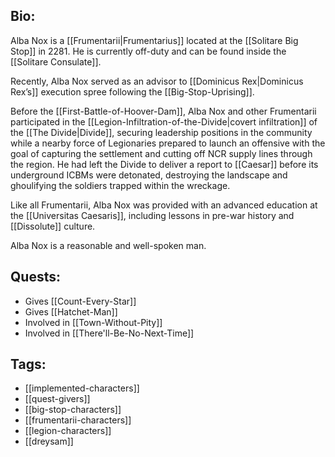 ## Bio:

Alba Nox is a [[Frumentarii|Frumentarius]] located at the [[Solitare Big Stop]] in 2281. He is currently off-duty and can be found inside the [[Solitare Consulate]].

Recently, Alba Nox served as an advisor to [[Dominicus Rex|Dominicus Rex’s]] execution spree following the [[Big-Stop-Uprising]].

Before the [[First-Battle-of-Hoover-Dam]], Alba Nox and other Frumentarii participated in the [[Legion-Infiltration-of-the-Divide|covert infiltration]] of the [[The Divide|Divide]], securing leadership positions in the community while a nearby force of Legionaries prepared to launch an offensive with the goal of capturing the settlement and cutting off NCR supply lines through the region. He had left the Divide to deliver a report to [[Caesar]] before its underground ICBMs were detonated, destroying the landscape and ghoulifying the soldiers trapped within the wreckage.

Like all Frumentarii, Alba Nox was provided with an advanced education at the [[Universitas Caesaris]], including lessons in pre-war history and [[Dissolute]] culture.

Alba Nox is a reasonable and well-spoken man.
## Quests:

- Gives [[Count-Every-Star]]
- Gives [[Hatchet-Man]]
- Involved in [[Town-Without-Pity]]
- Involved in [[There'll-Be-No-Next-Time]]

## Tags:

- [[implemented-characters]]
- [[quest-givers]]
- [[big-stop-characters]]
- [[frumentarii-characters]]
- [[legion-characters]]
- [[dreysam]]